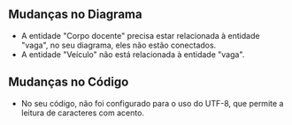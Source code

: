 ## Mudanças no Diagrama

- A entidade "Corpo docente" precisa estar relacionada à entidade "vaga", no seu diagrama, eles não estão conectados.
- A entidade "Veículo" não está relacionada à entidade "vaga".

## Mudanças no Código

- No seu código, não foi configurado para o uso do UTF-8, que permite a leitura de caracteres com acento.
